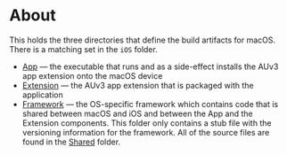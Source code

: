 # About

This holds the three directories that define the build artifacts for macOS. There is a matching set in the `iOS`
folder.

* [App](App) — the executable that runs and as a side-effect installs the AUv3 app extension onto the macOS device
* [Extension](Extension) — the AUv3 app extension that is packaged with the application
* [Framework](Framework) — the OS-specific framework which contains code that is shared between macOS and iOS and between the
  App and the Extension components. This folder only contains a stub file with the versioning information for
  the framework. All of the source files are found in the [Shared](../Shared) folder.
